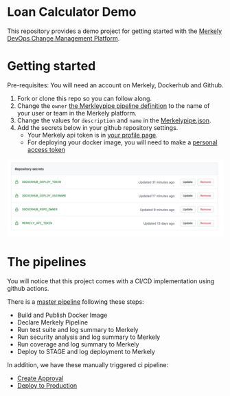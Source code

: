 # Loan Calculator Demo

This repository provides a demo project for getting started with the [Merkely DevOps Change Management Platform](https://app.compliancedb.com).

# Getting started

Pre-requisites: You will need an account on Merkely, Dockerhub and Github.

1. Fork or clone this repo so you can follow along.
2. Change the `owner` [the Merkleypipe pipeline definition](Merkelypipe.json#L3) to the name of your user or team in the Merkely platform.
3. Change the values for `description` and `name` in the [Merkelypipe.json](Merkelypipe.json).
4. Add the secrets below in your github repository settings.
    * Your Merkely api token is in [your profile page](https://app.compliancedb.com/settings/profile).
    * For deploying your docker image, you will need to make a [personal access token](https://docs.docker.com/docker-hub/access-tokens/)

![secrets](images/secrets.png)



# The pipelines

You will notice that this project comes with a CI/CD implementation using github actions.

There is a [master pipeline](blob/master/.github/workflows/master_pipeline.yml) following these steps:

* Build and Publish Docker Image
* Declare Merkely Pipeline
* Run test suite and log summary to Merkely
* Run security analysis and log summary to Merkely
* Run coverage and log summary to Merkely
* Deploy to STAGE and log deployment to Merkely

In addition, we have these manually triggered ci pipeline:
* [Create Approval](blob/master/.github/workflows/create_approval.yml)
* [Deploy to Production](blob/master/.github/workflows/deploy_to_production.yml)







